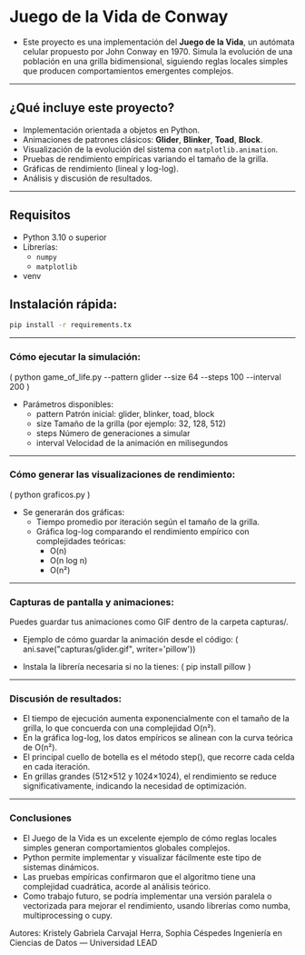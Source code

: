 # Juego de la Vida de Conway

- Este proyecto es una implementación del **Juego de la Vida**, un autómata celular propuesto por John Conway en 1970. Simula la evolución de una población en una grilla bidimensional, siguiendo reglas locales simples que producen comportamientos emergentes complejos.

---
## ¿Qué incluye este proyecto?

- Implementación orientada a objetos en Python.
- Animaciones de patrones clásicos: **Glider**, **Blinker**, **Toad**, **Block**.
- Visualización de la evolución del sistema con `matplotlib.animation`.
- Pruebas de rendimiento empíricas variando el tamaño de la grilla.
- Gráficas de rendimiento (lineal y log-log).
- Análisis y discusión de resultados.

---
## Requisitos

- Python 3.10 o superior
- Librerías:
  - `numpy`
  - `matplotlib`
- venv

## Instalación rápida:

```bash
pip install -r requirements.tx

```
---
### Cómo ejecutar la simulación:

( python game_of_life.py --pattern glider --size 64 --steps 100 --interval 200 ) 

- Parámetros disponibles:
  - pattern	Patrón inicial: glider, blinker, toad, block
  - size	Tamaño de la grilla (por ejemplo: 32, 128, 512)
  - steps	Número de generaciones a simular
  - interval	Velocidad de la animación en milisegundos

---
### Cómo generar las visualizaciones de rendimiento:

( python graficos.py )

- Se generarán dos gráficas:
   - Tiempo promedio por iteración según el tamaño de la grilla.
   - Gráfica log-log comparando el rendimiento empírico con complejidades teóricas:
     - O(n)
     - O(n log n)
     - O(n²)

---
### Capturas de pantalla y animaciones:

Puedes guardar tus animaciones como GIF dentro de la carpeta capturas/.
- Ejemplo de cómo guardar la animación desde el código:
    ( ani.save("capturas/glider.gif", writer='pillow'))

- Instala la librería necesaria si no la tienes:
    ( pip install pillow )

---
### Discusión de resultados:

- El tiempo de ejecución aumenta exponencialmente con el tamaño de la grilla, lo que concuerda con una complejidad O(n²).
- En la gráfica log-log, los datos empíricos se alinean con la curva teórica de O(n²).
- El principal cuello de botella es el método step(), que recorre cada celda en cada iteración.
- En grillas grandes (512×512 y 1024×1024), el rendimiento se reduce significativamente, indicando la necesidad de optimización.

---
### Conclusiones

- El Juego de la Vida es un excelente ejemplo de cómo reglas locales simples generan comportamientos globales complejos.
- Python permite implementar y visualizar fácilmente este tipo de sistemas dinámicos.
- Las pruebas empíricas confirmaron que el algoritmo tiene una complejidad cuadrática, acorde al análisis teórico.
- Como trabajo futuro, se podría implementar una versión paralela o vectorizada para mejorar el rendimiento, usando librerías como numba, multiprocessing o cupy.

Autores: Kristely Gabriela Carvajal Herra, Sophia Céspedes
Ingeniería en Ciencias de Datos — Universidad LEAD
